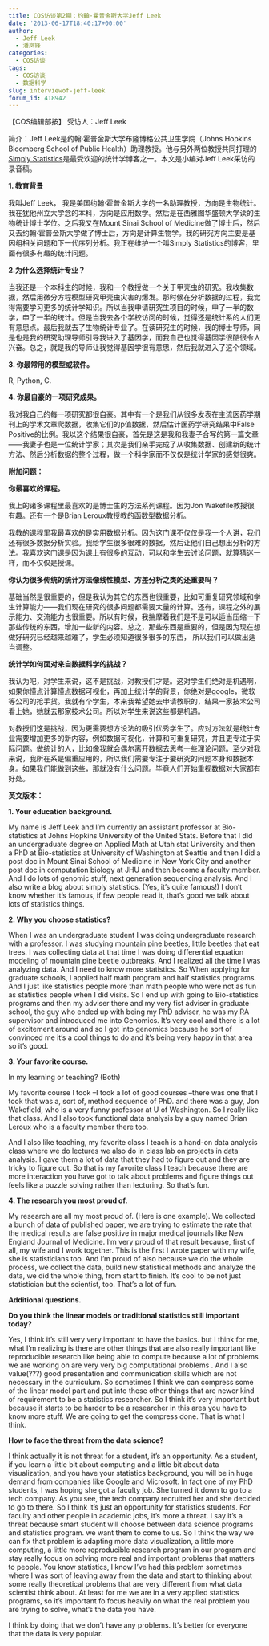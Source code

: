 ```yaml
---
title: COS访谈第2期：约翰·霍普金斯大学Jeff Leek
date: '2013-06-17T18:40:17+00:00'
author:
  - Jeff Leek
  - 潘岚锋
categories:
  - COS访谈
tags:
  - COS访谈
  - 数据科学
slug: interviewof-jeff-leek
forum_id: 418942
---
```


【COS编辑部按】 受访人：Jeff Leek

简介：Jeff Leek是约翰·霍普金斯大学布隆博格公共卫生学院（Johns Hopkins Bloomberg School of Public Health）助理教授。他与另外两位教授共同打理的[Simply Statistics](http://simplystatistics.org/)是最受欢迎的统计学博客之一。本文是小编对Jeff Leek采访的录音稿。

**1. 教育背景**

我叫Jeff Leek， 我是美国约翰·霍普金斯大学的一名助理教授，方向是生物统计。我在犹他州立大学念的本科，方向是应用数学。然后是在西雅图华盛顿大学读的生物统计博士学位。之后我又在Mount Sinai School of Medicine做了博士后，然后又去约翰·霍普金斯大学做了博士后，方向是计算生物学。我的研究方向主要是基因组相关问题和下一代序列分析。我正在维护一个叫Simply Statistics的博客，里面有很多有趣的统计问题。

**2.为什么选择统计专业？**

当我还是一个本科生的时候，我和一个教授做一个关于甲壳虫的研究。我收集数据，然后用微分方程模型研究甲壳虫灾害的爆发。那时候在分析数据的过程，我觉得需要学习更多的统计学知识。所以当我申请研究生项目的时候，申了一半的数学，申了一半的统计。但是当我去各个学校访问的时候，觉得还是统计系的人们更有意思点。最后我就去了生物统计专业了。在读研究生的时候，我的博士导师，同是也是我的研究助理导师引导我进入了基因学，而我自己也觉得基因学很酷很令人兴奋。总之，就是我的导师让我觉得基因学很有意思，然后我就进入了这个领域。

<!--more-->

**3. 你最常用的模型或软件。**

R, Python, C.

**4. 你最自豪的一项研究成果。**

我对我自己的每一项研究都很自豪。其中有一个是我们从很多发表在主流医药学期刊上的学术文章爬数据，收集它们的p值数据，然后估计医药学研究结果中False Positive的比例。我以这个结果很自豪，首先是这是我和我妻子合写的第一篇文章——我妻子也是一位统计学家；其次是我们亲手完成了从收集数据、创建新的统计方法、然后分析数据的整个过程，做一个科学家而不仅仅是统计学家的感觉很爽。

**附加问题：**

**你最喜欢的课程。**

我上的诸多课程里最喜欢的是博士生的方法系列课程。因为Jon Wakefile教授很有趣。还有一个是Brian Leroux教授教的函数型数据分析。

我教的课程里我最喜欢的是实用数据分析。因为这门课不仅仅是我一个人讲，我们还有很多数据分析实验。我给学生很多很难的数据，然后让他们自己想出分析的方法。我喜欢这门课是因为课上有很多的互动，可以和学生去讨论问题，就算猜迷一样，而不仅仅是授课。

**你认为很多传统的统计方法像线性模型、方差分析之类的还重要吗？**

基础当然是很重要的，但是我认为其它的东西也很重要，比如可重复研究领域和学生计算能力——我们现在研究的很多问题都需要大量的计算。还有，课程之外的展示能力、交流能力也很重要。所以有时候，我揣摩着我们是不是可以适当压缩一下那些传统的东西，增加一些新的内容。总之，那些东西是重要的，但是因为现在想做好研究已经越来越难了，学生必须知道很多很多的东西， 所以我们可以做出适当调整。

**统计学如何面对来自数据科学的挑战？**

我认为吧，对学生来说，这不是挑战，对教授们才是。这对学生们绝对是机遇啊，如果你懂点计算懂点数据可视化，再加上统计学的背景，你绝对是google，微软等公司的抢手货。我就有个学生，本来我希望她去申请教职的，结果一家技术公司看上她，她就去那家技术公司。所以对学生来说这些都是机遇。

对教授们这是挑战，因为更需要想方设法的吸引优秀学生了。应对方法就是统计专业需要增加更多的新内容，例如数据可视化，计算和可重复研究，并且更专注于实际问题。做统计的人，比如像我就会偶尔离开数据去思考一些理论问题。至少对我来说，我所在系是偏重应用的，所以我们需要专注于要研究的问题本身和数据本身。如果我们能做到这些，那就没有什么问题。毕竟人们开始重视数据对大家都有好处。

**英文版本：**

**1. Your education background.**

My name is Jeff Leek and I’m currently an assistant professor at Bio-statistics at Johns Hopkins University of the United Stats. Before that I did an undergraduate degree on Applied Math at Utah stat University and then a PhD at Bio-statistics at University of Washington at Seattle and then I did a post doc in Mount Sinai School of Medicine in New York City and another post doc in computation biology at JHU and then become a faculty member. And I do lots of genomic stuff, next generation sequencing analysis. And I also write a blog about simply statistics. (Yes, it’s quite famous!) I don’t know whether it’s famous, if few people read it, that’s good we talk about lots of statistics things.

**2. Why you choose statistics?**

When I was an undergraduate student I was doing undergraduate research with a professor. I was studying mountain pine beetles, little beetles that eat trees. I was collecting data at that time I was doing differential equation modeling of mountain pine beetle outbreaks. And I realized all the time I was analyzing data. And I need to know more statistics. So When applying for graduate schools, I applied half math program and half statistics programs. And I just like statistics people more than math people who were not as fun as statistics people when I did visits. So I end up with going to Bio-statistics programs and then my adviser there and my very fist adviser in graduate school, the guy who ended up with being my PhD adviser, he was my RA supervisor and introduced me into Genomics. It’s very cool and there is a lot of excitement around and so I got into genomics because he sort of convinced me it’s a cool things to do and it’s being very happy in that area so it’s good.

**3. Your favorite course.**

In my learning or teaching? (Both)

My favorite course I took –I took a lot of good courses –there was one that I took that was a, sort of, method sequence of PhD. and there was a guy, Jon Wakefield, who is a very funny professor at U of Washington. So I really like that class. And I also took functional data analysis by a guy named Brian Leroux who is a faculty member there too.

And I also like teaching, my favorite class I teach is a hand-on data analysis class where we do lectures we also do in class lab on projects in data analysis. I gave them a lot of data that they had to figure out and they are tricky to figure out. So that is my favorite class I teach because there are more interaction you have got to talk about problems and figure things out feels like a puzzle solving rather than lecturing. So that’s fun.

**4. The research you most proud of.**

My research are all my most proud of. (Here is one example). We collected a bunch of data of published paper, we are trying to estimate the rate that the medical results are false positive in major medical journals like New England Journal of Medicine. I’m very proud of that result because, first of all, my wife and I work together. This is the first I wrote paper with my wife, she is statisticians too. And I’m proud of also because we do the whole process, we collect the data, build new statistical methods and analyze the data, we did the whole thing, from start to finish. It’s cool to be not just statistician but the scientist, too. That’s a lot of fun.

**Additional questions.**

**Do you think the linear models or traditional statistics still important today?**

Yes, I think it’s still very very important to have the basics. but I think for me, what I’m realizing is there are other things that are also really important like reproducible research like being able to compute because a lot of problems we are working on are very very big computational problems . And I also value(???) good presentation and communication skills which are not necessary in the curriculum. So sometimes I think we can compress some of the linear model part and put into these other things that are newer kind of requirement to be a statistics researcher. So I think it’s very important but because it starts to be harder to be a researcher in this area you have to know more stuff. We are going to get the compress done. That is what I think.

**How to face the threat from the data science?**

I think actually it is not threat for a student, it’s an opportunity. As a student, if you learn a little bit about computing and a little bit about data visualization, and you have your statistics background, you will be in huge demand from companies like Google and Microsoft. In fact one of my PhD students, I was hoping she got a faculty job. She turned it down to go to a tech company. As you see, the tech company recruited her and she decided to go to there. So I think it’s just an opportunity for statistics students. For faculty and other people in academic jobs, it’s more a threat. I say it’s a threat because smart student will choose between data science programs and statistics program. we want them to come to us. So I think the way we can fix that problem is adapting more data visualization, a little more computing, a little more reproducible research program in our program and stay really focus on solving more real and important problems that matters to people. You know statistics, I know I’ve had this problem sometimes where I was sort of leaving away from the data and start to thinking about some really theoretical problems that are very different from what data scientist think about. At least for me we are in a very applied statistics programs, so it’s important fo focus heavily on what the real problem you are trying to solve, what’s the data you have.

I think by doing that we don’t have any problems. It’s better for everyone that the data is very popular.
